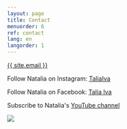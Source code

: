 ```yaml
---
layout: page
title: Contact
menuorder: 6
ref: contact
lang: en
langorder: 1
---
```


<a href="mailto:{{ site.email }}">{{ site.email }}</a>

Follow Natalia on Instagram: [TaliaIva](https://www.instagram.com/taliaiva/)

Follow Natalia on Facebook: [Talia Iva](https://www.facebook.com/natalia.ivanova.779642)

Subscribe to Natalia's [YouTube channel](https://www.youtube.com/channel/UCtStp5Cgjl_rVvPUDLvr3Fw?view_as=subscriber)

![](assets/DSC_1348.jpg)


